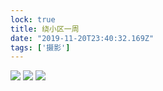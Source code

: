 ```yaml
---
lock: true
title: 绕小区一周
date: "2019-11-20T23:40:32.169Z"
tags: ['摄影']
---
```


![](https://tva1.sinaimg.cn/large/006tNbRwgy1gasv66o87dj318y0u01l1.jpg)
![](https://tva1.sinaimg.cn/large/006tNbRwgy1gasq7nrvrej318y0u0e86.jpg)
![](https://tva1.sinaimg.cn/large/006tNbRwgy1gasv5ad28ij318y0u01l2.jpg)